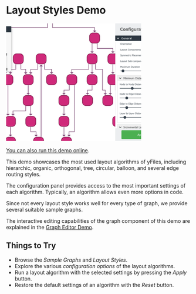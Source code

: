 # Layout Styles Demo

<img src="../../resources/image/layoutstyles.png" alt="demo-thumbnail" height="320"/>

[You can also run this demo online](https://live.yworks.com/demos/layout/layoutstyles/index.html).

This demo showcases the most used layout algorithms of yFiles, including hierarchic, organic, orthogonal, tree, circular, balloon, and several edge routing styles.

The configuration panel provides access to the most important settings of each algorithm. Typically, an algorithm allows even more options in code.

Since not every layout style works well for every type of graph, we provide several suitable sample graphs.

The interactive editing capabilities of the graph component of this demo are explained in the [Graph Editor Demo](../../view/grapheditor/index.html).

## Things to Try

- Browse the _Sample Graphs_ and _Layout Styles_.
- Explore the various _configuration options_ of the layout algorithms.
- Run a layout algorithm with the selected settings by pressing the _Apply_ button.
- Restore the default settings of an algorithm with the _Reset_ button.

